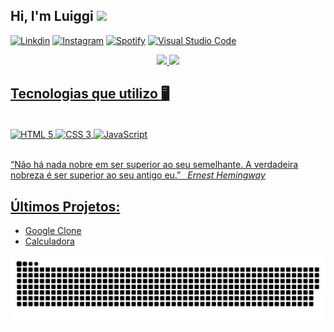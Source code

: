 ## Hi, I'm Luiggi <img src="https://raw.githubusercontent.com/kaueMarques/kaueMarques/master/hi.gif" width="30px">

[![Linkdin](https://img.shields.io/badge/LinkedIn-0077B5?style=for-the-badge&logo=linkedin&logoColor=white)](https://www.linkedin.com/in/luiggiabdiel/)
[![Instagram](https://img.shields.io/badge/Instagram-E4405F?style=for-the-badge&logo=instagram&logoColor=white)](https://www.instagram.com/luiggi.abdiel/)
[![Spotify](https://img.shields.io/badge/Spotify-1ED760?&style=for-the-badge&logo=spotify&logoColor=white)](https://open.spotify.com/user/l%C3%BCan.victor.15?si=b2a61de4b12846e2)
[![Visual Studio Code](https://img.shields.io/badge/Visual_Studio-5C2D91?style=for-the-badge&logo=visual%20studio&logoColor=white)](#)

<!-- https://open.spotify.com/user/l%C3%BCan.victor.15?si=b2a61de4b12846e2 -->

<!-- [![Telegram](https://img.shields.io/badge/Telegram-2CA5E0?style=for-the-badge&logo=telegram&logoColor=white)](#) -->
<!-- [![Discord](https://img.shields.io/badge/Discord-7289DA?style=for-the-badge&logo=discord&logoColor=white)](#) -->
<!-- [![Gmail](https://img.shields.io/badge/Gmail-D14836?style=for-the-badge&logo=gmail&logoColor=white)](#) -->
<!-- [![Github](https://img.shields.io/badge/GitHub-100000?style=for-the-badge&logo=github&logoColor=white)](https://github.com/luiabdiel) -->


<div align="center">
  <a href="https://github.com/luiabdiel">
  <img height="165em" src="https://github-readme-stats.vercel.app/api?username=luiabdiel&show_icons=true&theme=omni&include_all_commits=true&count_private=true"/>
  <img height="165em" src="https://github-readme-stats.vercel.app/api/top-langs/?username=luiabdiel&layout=compact&langs_count=7&theme=omni"/>
</div>

## Tecnologias que utilizo 🖥️

<div style="display: inline_block"><br>
    <img align="center" src="https://img.shields.io/badge/HTML5-E34F26?style=for-the-badge&logo=html5&logoColor=white" alt="HTML 5"/>
    <img align="center" src="https://img.shields.io/badge/CSS3-1572B6?style=for-the-badge&logo=css3&logoColor=white" alt="CSS 3"/>
    <img align="center" src="https://img.shields.io/badge/JavaScript-323330?style=for-the-badge&logo=javascript&logoColor=F7DF1E" alt="JavaScript"/>
</div>

<br>
  
<!-- “There is nothing noble in being superior to your fellow man. True nobility is being superior to your former self.” &ensp;<i>Ernest Hemingway</i> -->
“Não há nada nobre em ser superior ao seu semelhante. A verdadeira nobreza é ser superior ao seu antigo eu.” &ensp;<i>Ernest Hemingway</i><br>

## Últimos Projetos:

- []()<a href="https://luiabdiel.github.io/Google/" target="_blank">Google Clone</a>
- []()<a href="https://luiabdiel.github.io/Calculadora/" target="_blank">Calculadora</a>

<div align="center">
  
  ![Snake animation](https://github.com/luiabdiel/luiabdiel/blob/output/github-contribution-grid-snake.svg)
  
</div>
